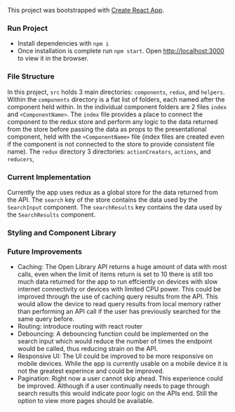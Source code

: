 This project was bootstrapped with [Create React App](https://github.com/facebook/create-react-app).

### Run Project

- Install dependencies with `npm i`
- Once installation is complete run `npm start`. Open [http://localhost:3000](http://localhost:3000) to view it in the browser.

### File Structure

In this project, `src` holds 3 main directories: `components`, `redux`, and `helpers`. Within the `components` directory is a flat list of folders, each named after the component held within. In the individual component folders are 2 files `index` and `<ComponentName>`. The `index` file provides a place to connect the component to the redux store and perform any logic to the data returned from the store before passing the data as props to the presentational component, held with the `<ComponentName>` file (index files are created even if the component is not connected to the store to provide consistent file name).
The `redux` directory 3 directories: `actionCreators`, `actions`, and `reducers`,

### Current Implementation

Currently the app uses redux as a global store for the data returned from the API. The `search` key of the store contains the data used by the `SearchInput` component. The `searchResults` key contains the data used by the `SearchResults` component.

### Styling and Component Library

### Future Improvements

- Caching: The Open Library API returns a huge amount of data with most calls, even when the limit of items return is set to 10 there is still too much data returned for the app to run effciently on devices with slow internet connectivity or devices with limited CPU power. This could be improved through the use of caching query results from the API. This would allow the device to read query results from local memory rather than performing an API call if the user has previously searched for the same query before.
- Routing: introduce routing with react router
- Debouncing: A debouncing function could be implemented on the search input which would reduce the number of times the endpoint would be called, thus reducing strain on the API.
- Responsive UI: The UI could be improved to be more responsive on mobile devices. While the app is currently usable on a mobile device it is not the greatest experince and could be improved.
- Pagination: Right now a user cannot skip ahead. This experience could be improved. Although if a user continually needs to page through search results this would indicate poor logic on the APIs end. Still the option to view more pages should be available.
